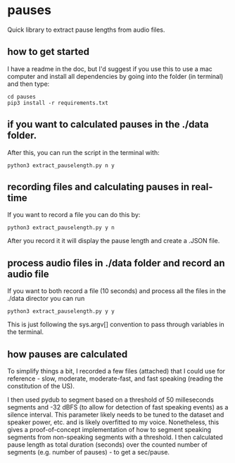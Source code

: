 # pauses

Quick library to extract pause lengths from audio files. 

## how to get started

I have a readme in the doc, but I'd suggest if you use this to use a mac computer and install all dependencies by going into the folder (in terminal) and then type:

```
cd pauses 
pip3 install -r requirements.txt

```
## if you want to calculated pauses in the ./data folder.
After this, you can run the script in the terminal with:
```
python3 extract_pauselength.py n y
```
## recording files and calculating pauses in real-time

If you want to record a file you can do this by: 
```
python3 extract_pauselength.py y n
```
After you record it it will display the pause length and create a .JSON file. 

## process audio files in ./data folder and record an audio file

If you want to both record a file (10 seconds) and process all the files in the ./data director you can run 

```python3 extract_pauselength.py y y```

This is just following the sys.argv[] convention to pass through variables in the terminal.

## how pauses are calculated 

To simplify things a bit, I recorded a few files (attached) that I could use for reference - slow, moderate, moderate-fast, and fast speaking (reading the constitution of the US). 

I then used pydub to segment based on a threshold of 50 milleseconds segments and -32 dBFS (to allow for detection of fast speaking events) as a silence interval. This parameter likely needs to be tuned to the dataset and speaker power, etc. and is likely overfitted to my voice. Nonetheless, this gives a proof-of-concept implementation of how to segment speaking segments from non-speaking segments with a threshold. I then calculated pause length as total duration (seconds) over the counted number of segments (e.g. number of pauses) - to get a sec/pause.

